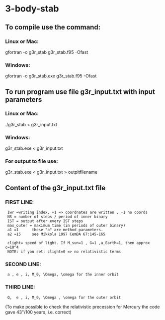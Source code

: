 # 3-body-stab
## To compile use the command:

### Linux or Mac:
gfortran -o g3r_stab g3r_stab.f95 -Ofast

### Windows:
gfortran -o g3r_stab.exe g3r_stab.f95 -Ofast

## To run program use file g3r_input.txt with input parameters

### Linux or Mac:
./g3r_stab < g3r_input.txt

### Windows:
g3r_stab.exe < g3r_input.txt

### For output to file use:
g3r_stab.exe < g3r_input.txt > outpitfilename

## Content of the g3r_input.txt file
### FIRST LINE:
     Iwr =writing index, +1 => coordnates are written , -1 no coords
     NS = number of steps / period of inner binary
     IST = output after every IST steps
     max_outer = maximum time (in periods of outer binary)
     a1 =1      these "a" are method parameters. 
     a2 =15     see Mikkola 1997 CemDA 67:145-165

     clight= speed of light. If M_sun=1 , G=1 ,a_Earth=1, then approx c=10^4
     NOTE: if you set: clight=0 => no relativistic terms
    
### SECOND LINE:    
     a , e , i, M_0, \Omega, \omega for the inner orbit

### THIRD LINE:
     Q,  e , i, M_0, \Omega , \omega for the outer orbit

(To make possible to check the relativistic precession
for Mercury the code gave 43"/100 years, i.e. correct)
